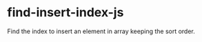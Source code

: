 find-insert-index-js
====================

Find the index to insert an element in array keeping the sort order.
